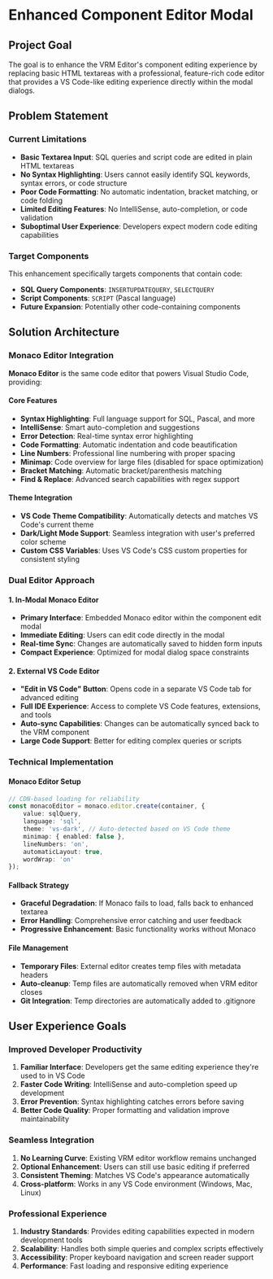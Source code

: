 # Enhanced Component Editor Modal

## Project Goal

The goal is to enhance the VRM Editor's component editing experience by replacing basic HTML textareas with a professional, feature-rich code editor that provides a VS Code-like editing experience directly within the modal dialogs.

## Problem Statement

### Current Limitations
- **Basic Textarea Input**: SQL queries and script code are edited in plain HTML textareas
- **No Syntax Highlighting**: Users cannot easily identify SQL keywords, syntax errors, or code structure
- **Poor Code Formatting**: No automatic indentation, bracket matching, or code folding
- **Limited Editing Features**: No IntelliSense, auto-completion, or code validation
- **Suboptimal User Experience**: Developers expect modern code editing capabilities

### Target Components
This enhancement specifically targets components that contain code:
- **SQL Query Components**: `INSERTUPDATEQUERY`, `SELECTQUERY`
- **Script Components**: `SCRIPT` (Pascal language)
- **Future Expansion**: Potentially other code-containing components

## Solution Architecture

### Monaco Editor Integration
**Monaco Editor** is the same code editor that powers Visual Studio Code, providing:

#### Core Features
- **Syntax Highlighting**: Full language support for SQL, Pascal, and more
- **IntelliSense**: Smart auto-completion and suggestions
- **Error Detection**: Real-time syntax error highlighting
- **Code Formatting**: Automatic indentation and code beautification
- **Line Numbers**: Professional line numbering with proper spacing
- **Minimap**: Code overview for large files (disabled for space optimization)
- **Bracket Matching**: Automatic bracket/parenthesis matching
- **Find & Replace**: Advanced search capabilities with regex support

#### Theme Integration
- **VS Code Theme Compatibility**: Automatically detects and matches VS Code's current theme
- **Dark/Light Mode Support**: Seamless integration with user's preferred color scheme
- **Custom CSS Variables**: Uses VS Code's CSS custom properties for consistent styling

### Dual Editor Approach

#### 1. In-Modal Monaco Editor
- **Primary Interface**: Embedded Monaco editor within the component edit modal
- **Immediate Editing**: Users can edit code directly in the modal
- **Real-time Sync**: Changes are automatically saved to hidden form inputs
- **Compact Experience**: Optimized for modal dialog space constraints

#### 2. External VS Code Editor
- **"Edit in VS Code" Button**: Opens code in a separate VS Code tab for advanced editing
- **Full IDE Experience**: Access to complete VS Code features, extensions, and tools
- **Auto-sync Capabilities**: Changes can be automatically synced back to the VRM component
- **Large Code Support**: Better for editing complex queries or scripts

### Technical Implementation

#### Monaco Editor Setup
```typescript
// CDN-based loading for reliability
const monacoEditor = monaco.editor.create(container, {
    value: sqlQuery,
    language: 'sql',
    theme: 'vs-dark', // Auto-detected based on VS Code theme
    minimap: { enabled: false },
    lineNumbers: 'on',
    automaticLayout: true,
    wordWrap: 'on'
});
```

#### Fallback Strategy
- **Graceful Degradation**: If Monaco fails to load, falls back to enhanced textarea
- **Error Handling**: Comprehensive error catching and user feedback
- **Progressive Enhancement**: Basic functionality works without Monaco

#### File Management
- **Temporary Files**: External editor creates temp files with metadata headers
- **Auto-cleanup**: Temp files are automatically removed when VRM editor closes
- **Git Integration**: Temp directories are automatically added to .gitignore

## User Experience Goals

### Improved Developer Productivity
1. **Familiar Interface**: Developers get the same editing experience they're used to in VS Code
2. **Faster Code Writing**: IntelliSense and auto-completion speed up development
3. **Error Prevention**: Syntax highlighting catches errors before saving
4. **Better Code Quality**: Proper formatting and validation improve maintainability

### Seamless Integration
1. **No Learning Curve**: Existing VRM editor workflow remains unchanged
2. **Optional Enhancement**: Users can still use basic editing if preferred
3. **Consistent Theming**: Matches VS Code's appearance automatically
4. **Cross-platform**: Works in any VS Code environment (Windows, Mac, Linux)

### Professional Experience
1. **Industry Standards**: Provides editing capabilities expected in modern development tools
2. **Scalability**: Handles both simple queries and complex scripts effectively
3. **Accessibility**: Proper keyboard navigation and screen reader support
4. **Performance**: Fast loading and responsive editing experience